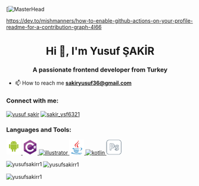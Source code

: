 [![MasterHead](https://media.licdn.com/dms/image/D5603AQEPVGqQ5sQd5A/profile-displayphoto-shrink_400_400/0/1698692857855?e=1721260800&v=beta&t=-oJSaw0w3cwm4sW75pk6Oj77JbpvPJyj1YwzyEZVmRQ)

https://dev.to/mishmanners/how-to-enable-github-actions-on-your-profile-readme-for-a-contribution-graph-4l66

<h1 align="center">Hi 👋, I'm Yusuf ŞAKİR</h1>
<h3 align="center">A passionate frontend developer from Turkey</h3>

- 📫 How to reach me **sakiryusuf36@gmail.com**

<h3 align="left">Connect with me:</h3>
<p align="left">
<a href="https://linkedin.com/in/yusuf şakir" target="blank"><img align="center" src="https://raw.githubusercontent.com/rahuldkjain/github-profile-readme-generator/master/src/images/icons/Social/linked-in-alt.svg" alt="yusuf şakir" height="30" width="40" /></a>
<a href="https://instagram.com/sakir_ysf6321" target="blank"><img align="center" src="https://raw.githubusercontent.com/rahuldkjain/github-profile-readme-generator/master/src/images/icons/Social/instagram.svg" alt="sakir_ysf6321" height="30" width="40" /></a>
</p>

<h3 align="left">Languages and Tools:</h3>
<p align="left"> <a href="https://developer.android.com" target="_blank" rel="noreferrer"> <img src="https://raw.githubusercontent.com/devicons/devicon/master/icons/android/android-original-wordmark.svg" alt="android" width="40" height="40"/> </a> <a href="https://www.w3schools.com/cs/" target="_blank" rel="noreferrer"> <img src="https://raw.githubusercontent.com/devicons/devicon/master/icons/csharp/csharp-original.svg" alt="csharp" width="40" height="40"/> </a> <a href="https://www.adobe.com/in/products/illustrator.html" target="_blank" rel="noreferrer"> <img src="https://www.vectorlogo.zone/logos/adobe_illustrator/adobe_illustrator-icon.svg" alt="illustrator" width="40" height="40"/> </a> <a href="https://www.java.com" target="_blank" rel="noreferrer"> <img src="https://raw.githubusercontent.com/devicons/devicon/master/icons/java/java-original.svg" alt="java" width="40" height="40"/> </a> <a href="https://kotlinlang.org" target="_blank" rel="noreferrer"> <img src="https://www.vectorlogo.zone/logos/kotlinlang/kotlinlang-icon.svg" alt="kotlin" width="40" height="40"/> </a> <a href="https://www.photoshop.com/en" target="_blank" rel="noreferrer"> <img src="https://raw.githubusercontent.com/devicons/devicon/master/icons/photoshop/photoshop-line.svg" alt="photoshop" width="40" height="40"/> </a> </p>

<p><img align="left" src="https://github-readme-stats.vercel.app/api/top-langs?username=yusufsakirr1&show_icons=true&locale=en&layout=compact" alt="yusufsakirr1" /></p>

<p>&nbsp;<img align="center" src="https://github-readme-stats.vercel.app/api?username=yusufsakirr1&show_icons=true&locale=en" alt="yusufsakirr1" /></p>

<p><img align="center" src="https://github-readme-streak-stats.herokuapp.com/?user=yusufsakirr1&" alt="yusufsakirr1" /></p>
